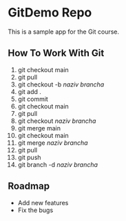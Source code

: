 # GitDemo Repo
This is a sample app for the Git course.

## How To Work With Git
1. git checkout main
2. git pull
3. git checkout -b *naziv brancha*
4. git add .
5. git commit
6. git checkout main
7. git pull
8. git checkout *naziv brancha*
9. git merge main
10. git checkout main
11. git merge *naziv brancha*
12. git pull
13. git push
14. git branch -d *naziv brancha*

## Roadmap
* Add new features
* Fix the bugs
